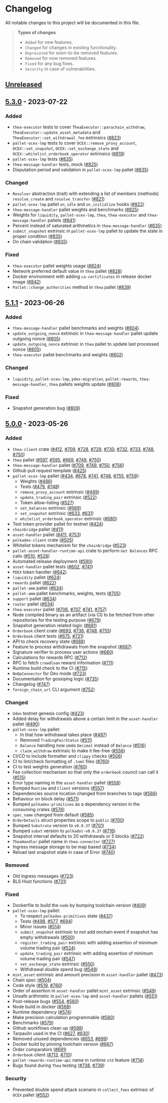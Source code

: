 # Changelog

All notable changes to this project will be documented in this file.

> **Types of changes**
> - `Added` for new features.
> - `Changed` for changes in existing functionality.
> - `Deprecated` for soon-to-be removed features.
> - `Removed` for now removed features.
> - `Fixed` for any bug fixes.
> - `Security` in case of vulnerabilities.

## [Unreleased]

## [5.3.0] - 2023-07-22

### Added

- `thea-executor` tests to cover `TheaExecutor::parachain_withdraw`, `TheaExecutor::update_asset_metadata` and `TheaExecutor::set_withdrawal_fee` extrinsics ([#823])
- `pallet-ocex-lmp` tests to cover `OCEX::remove_proxy_account`, `OCEX::set_snapshot`, `OCEX::set_exchange_state` and `OCEX::whitelist_orderbook_operator` extrinsics ([#819])
- `pallet-ocex-lmp` tests ([#835])
- `thea-message-handler` tests, mock ([#825])
- Disputation period and validation in `pallet-ocex-lmp` pallet ([#835])

### Changed

- `Resolver` abstraction (trait) with extending a list of members (methods) `resolve_create` and `resolve_transfer` ([#821])
- `pallet-ocex-lmp` pallet `on_idle` and `on_initialize` hooks ([#822])
- `thea-message-handler` pallet weights and benchmarks ([#825])
- Weights for `liquidity`, `pallet-ocex-lmp`, `thea`, `thea-executor` and `thea-message-handler` pallets ([#841])
- Percent instead of saturated arithmetics in `thea-message-handler` ([#835])
- `submit_snapshot` extrinsic in `pallet-ocex-lmp` pallet to update the state in proper condition ([#835])
- On chain validation ([#835])


### Fixed

- `thea-executor` pallet weights usage ([#824])
- Network preferred default value in `thea` pallet ([#828])
- Docker environment with adding `ca-certificates` in release docker image ([#842])
- `Pallet::change_authorities` method in `thea` pallet ([#839])


## [5.1.1] - 2023-06-26

### Added

- `thea-message-handler` pallet benchmarks and weights ([#804])
- `update_outgoing_nonce` extrinsic in `thea-message-handler` pallet update outgoing nonce ([#805])
- `update_outgoing_nonce` extrinsic in `thea` pallet to update last processed nonce ([#805])
- `thea-executor` pallet benchmarks and weights ([#802])

### Changed

- `liquidity`, `pallet-ocex-lmp`, `pdex-migration`, `pallet-rewards`, `thea-message-handler`, `thea` pallets weights update ([#806])

### Fixed

- Snapshot generation bug ([#809])

## [5.0.0] - 2023-05-26

### Added

- `thea-client` crate ([#412], [#709], [#728], [#729], [#730], [#732], [#733], [#748], [#750])
- `thea` pallet ([#597], [#595], [#669], [#749], [#750])
- `thea-message-handler` pallet ([#709], [#749], [#750], [#756])
- Github pull request template ([#425])
- `pallet-ocex-lmp` pallet ([#434], [#678], [#741], [#748], [#755], [#759]):
  - Weights ([#486])
  - Tests ([#479], [#748])
  - `remove_proxy_account` extrinsic ([#489])
  - `update_trading_pair` extrinsic ([#522])
  - Token allow-listing ([#527])
  - `set_balances` extrinsic ([#569])
  - `set_snapshot` extrinsic ([#633], [#631])
  - `whitelist_orderbook_operator` extrinsic ([#680])
- Test token provider pallet for testnet ([#424])
- `chainbridge` pallet ([#411])
-  `asset-handler` pallet ([#411], [#753])
- `polkadex-client` crate ([#505])
- Whitelist tokens mechanism for the `chainbridge` ([#523])
- `pallet-asset-handler-runtime-api` crate to perform `Get Balances` RPC calls ([#510], [#528])
- Automated release deployment ([#590])
- `asset-handler` pallet tests ([#602], [#741])
- `PDEX` token handler ([#642])
- `liquidity` pallet ([#624])
- `rewards` pallet ([#622])
- `pallet-amm` pallet ([#634])
- `pallet-amm` pallet benchmarks, weights, tests ([#705])
- `support` pallet ([#634])
- `router` pallet ([#634])
- `thea-executor` pallet ([#706], [#707], [#741], [#757])
- Node compiled binary as an artifact (via CI) to be fetched from other repositories for the testing purpose ([#679])
- Snapshot generation related logic ([#681])
- `Orderbook` client crate ([#693], [#736], [#748], [#755])
- `Orderbook` client tests ([#675], [#721])
- API to check recovery state ([#688])
- Feature to process withdrawals from the snapshot ([#687])
- Signature verifier to process user actions ([#680])
- Calculations for rewards RPC ([#712])
- RPC to fetch `crowdloan` reward information ([#711])
- Runtime build check to the CI ([#715])
- `NoOpConnector` for Dev mode ([#723])
- Documentation for gossiping logic ([#735])
- Changelog ([#747])
- `foreign_chain_url` CLI argument ([#752])

### Changed

- `Udon` testnet genesis config ([#423])
- Added delay for withdrawals above a certain limit in the `asset-handler` pallet ([#490])
- `pallet-ocex-lmp` pallet:
    - In that how withdrawal takes place ([#497])
    - Removed `TradingPairStatus` ([#511])
    - `Balance` handling now uses `Decimal` instead of `Balance` ([#516])
    - `claim_withdraw` extrinsic to make it fee-free ([#556])
- CI/CD to include formatter and `clippy` checks ([#506])
- CI to lint/check formatting of `.toml` files ([#760])
- CI to test weights generation ([#760])
- Fee collection mechanism so that only the `orderbook` council can call it ([#515])
- Error type naming in the `asset-handler` pallet ([#558])
- Bumped `Runtime` and `Client` versions ([#557])
- Dependencies source location changed from branches to tags ([#566])
- Behaviour on block delay ([#571])
- Bumped `polkadex-primitives` as a dependency version in the consuming crates ([#576])
- `spec_name` changed from default ([#585])
- `OrderDetails` struct properties scope to `public` ([#700])
- Bumped `Substrate` version to `v0.9.37` ([#701])
- Bumped `subxt` version to `polkadot-v0.9.37` ([#716])
- Snapshot interval defaults to 20 withdrawals or 5 blocks ([#722])
- `TheaHandler` pallet name in `thea-connector` ([#727])
- Ingress message storage to be map based ([#734])
- Reload last snapshot state in case of Error ([#740])

### Removed

- Old ingress messages ([#723])
- BLS Host functions ([#731])

### Fixed

- Dockerfile to build the `node` by bumping toolchain version ([#409])
- `pallet-ocex-lmp` pallet:
  - To respect `polkadex-primitives` state ([#437])
  - Tests ([#498], [#577], [#694])
  - Minor issues ([#514])
  - `submit_snapshot` extrinsic to not add onchain event if snapshot has empty withdrawals ([#500])
  - `register_trading_pair` extrinsic with adding assertion of minimum volume trading pair ([#524])
  - `update_trading_pair` extrinsic with adding assertion of minimum volume trading pair ([#547])
  - `set_exchange_state` extrinsic ([#550])
  - Withdrawal double spend bug ([#548])
- `mint_asset` extrinsic and amount precision in `asset-handler` pallet ([#473])
- Chain spec ([#504])
- Code style ([#519], [#760])
- Order of assertion in `asset-handler` pallet `mint_asset` extrinsic ([#549])
- Unsafe arithmetic in `pallet-ocex-lmp` and `asset-handler` pallets ([#551])
- Post-release bugs ([#554], [#560])
- Node build in docker ([#568])
- Runtime dependency ([#574])
- Make precision calculation programmable ([#580])
- Benchmarks ([#579])
- Github workflows clean up ([#598])
- Tarpaulin used in the CI ([#627], [#630])
- Removed unused dependencies ([#653], [#699])
- Docker build by pinning toolchain version ([#667])
- Order comparators ([#691])
- `Orderbook` client ([#713], [#710])
- `pallet-rewards-runtime-api` name in runtime `std` feature ([#714])
- Bugs found during `Thea` testing ([#738], [#739])

### Security

- Prevented double spend attack scenario in `collect_fees` extrinsic of `OCEX` pallet ([#552])

[unreleased]: https://github.com/Polkadex-Substrate/Polkadex/compare/v5.2.0...HEAD
[5.0.0]: https://github.com/Polkadex-Substrate/Polkadex/compare/v4.0.0...v5.0.0
[5.1.1]: https://github.com/Polkadex-Substrate/Polkadex/compare/v5.0.0...v5.1.1
[5.3.0]: https://github.com/Polkadex-Substrate/Polkadex/compare/v5.1.1...v5.3.0

[#409]: https://github.com/Polkadex-Substrate/Polkadex/pull/409
[#411]: https://github.com/Polkadex-Substrate/Polkadex/pull/411
[#412]: https://github.com/Polkadex-Substrate/Polkadex/pull/412
[#423]: https://github.com/Polkadex-Substrate/Polkadex/pull/423
[#424]: https://github.com/Polkadex-Substrate/Polkadex/pull/424
[#425]: https://github.com/Polkadex-Substrate/Polkadex/pull/425
[#434]: https://github.com/Polkadex-Substrate/Polkadex/pull/434
[#437]: https://github.com/Polkadex-Substrate/Polkadex/pull/437
[#473]: https://github.com/Polkadex-Substrate/Polkadex/pull/473
[#479]: https://github.com/Polkadex-Substrate/Polkadex/pull/479
[#486]: https://github.com/Polkadex-Substrate/Polkadex/pull/486
[#489]: https://github.com/Polkadex-Substrate/Polkadex/pull/489
[#490]: https://github.com/Polkadex-Substrate/Polkadex/pull/490
[#497]: https://github.com/Polkadex-Substrate/Polkadex/pull/497
[#498]: https://github.com/Polkadex-Substrate/Polkadex/pull/498
[#500]: https://github.com/Polkadex-Substrate/Polkadex/pull/500
[#504]: https://github.com/Polkadex-Substrate/Polkadex/pull/504
[#505]: https://github.com/Polkadex-Substrate/Polkadex/pull/505
[#506]: https://github.com/Polkadex-Substrate/Polkadex/pull/506
[#510]: https://github.com/Polkadex-Substrate/Polkadex/pull/510
[#511]: https://github.com/Polkadex-Substrate/Polkadex/pull/511
[#514]: https://github.com/Polkadex-Substrate/Polkadex/pull/514
[#515]: https://github.com/Polkadex-Substrate/Polkadex/pull/515
[#516]: https://github.com/Polkadex-Substrate/Polkadex/pull/516
[#519]: https://github.com/Polkadex-Substrate/Polkadex/pull/519
[#522]: https://github.com/Polkadex-Substrate/Polkadex/pull/522
[#523]: https://github.com/Polkadex-Substrate/Polkadex/pull/523
[#524]: https://github.com/Polkadex-Substrate/Polkadex/pull/524
[#527]: https://github.com/Polkadex-Substrate/Polkadex/pull/527
[#528]: https://github.com/Polkadex-Substrate/Polkadex/pull/528
[#547]: https://github.com/Polkadex-Substrate/Polkadex/pull/547
[#548]: https://github.com/Polkadex-Substrate/Polkadex/pull/548
[#549]: https://github.com/Polkadex-Substrate/Polkadex/pull/549
[#550]: https://github.com/Polkadex-Substrate/Polkadex/pull/550
[#551]: https://github.com/Polkadex-Substrate/Polkadex/pull/551
[#552]: https://github.com/Polkadex-Substrate/Polkadex/pull/552
[#554]: https://github.com/Polkadex-Substrate/Polkadex/pull/554
[#556]: https://github.com/Polkadex-Substrate/Polkadex/pull/556
[#557]: https://github.com/Polkadex-Substrate/Polkadex/pull/557
[#558]: https://github.com/Polkadex-Substrate/Polkadex/pull/558
[#560]: https://github.com/Polkadex-Substrate/Polkadex/pull/560
[#566]: https://github.com/Polkadex-Substrate/Polkadex/pull/566
[#568]: https://github.com/Polkadex-Substrate/Polkadex/pull/568
[#569]: https://github.com/Polkadex-Substrate/Polkadex/pull/569
[#571]: https://github.com/Polkadex-Substrate/Polkadex/pull/571
[#574]: https://github.com/Polkadex-Substrate/Polkadex/pull/574
[#576]: https://github.com/Polkadex-Substrate/Polkadex/pull/576
[#577]: https://github.com/Polkadex-Substrate/Polkadex/pull/577
[#579]: https://github.com/Polkadex-Substrate/Polkadex/pull/579
[#580]: https://github.com/Polkadex-Substrate/Polkadex/pull/580
[#585]: https://github.com/Polkadex-Substrate/Polkadex/pull/585
[#590]: https://github.com/Polkadex-Substrate/Polkadex/pull/590
[#595]: https://github.com/Polkadex-Substrate/Polkadex/pull/595
[#597]: https://github.com/Polkadex-Substrate/Polkadex/pull/597
[#598]: https://github.com/Polkadex-Substrate/Polkadex/pull/598
[#602]: https://github.com/Polkadex-Substrate/Polkadex/pull/602
[#622]: https://github.com/Polkadex-Substrate/Polkadex/pull/622
[#624]: https://github.com/Polkadex-Substrate/Polkadex/pull/624
[#627]: https://github.com/Polkadex-Substrate/Polkadex/pull/627
[#630]: https://github.com/Polkadex-Substrate/Polkadex/pull/630
[#631]: https://github.com/Polkadex-Substrate/Polkadex/pull/631
[#633]: https://github.com/Polkadex-Substrate/Polkadex/pull/633
[#634]: https://github.com/Polkadex-Substrate/Polkadex/pull/634
[#642]: https://github.com/Polkadex-Substrate/Polkadex/pull/642
[#653]: https://github.com/Polkadex-Substrate/Polkadex/pull/653
[#667]: https://github.com/Polkadex-Substrate/Polkadex/pull/667
[#669]: https://github.com/Polkadex-Substrate/Polkadex/pull/669
[#675]: https://github.com/Polkadex-Substrate/Polkadex/pull/675
[#678]: https://github.com/Polkadex-Substrate/Polkadex/pull/678
[#679]: https://github.com/Polkadex-Substrate/Polkadex/pull/679
[#680]: https://github.com/Polkadex-Substrate/Polkadex/pull/680
[#681]: https://github.com/Polkadex-Substrate/Polkadex/pull/681
[#687]: https://github.com/Polkadex-Substrate/Polkadex/pull/687
[#688]: https://github.com/Polkadex-Substrate/Polkadex/pull/688
[#691]: https://github.com/Polkadex-Substrate/Polkadex/pull/691
[#693]: https://github.com/Polkadex-Substrate/Polkadex/pull/693
[#694]: https://github.com/Polkadex-Substrate/Polkadex/pull/694
[#699]: https://github.com/Polkadex-Substrate/Polkadex/pull/699
[#700]: https://github.com/Polkadex-Substrate/Polkadex/pull/700
[#701]: https://github.com/Polkadex-Substrate/Polkadex/pull/701
[#705]: https://github.com/Polkadex-Substrate/Polkadex/pull/705
[#706]: https://github.com/Polkadex-Substrate/Polkadex/pull/706
[#707]: https://github.com/Polkadex-Substrate/Polkadex/pull/707
[#709]: https://github.com/Polkadex-Substrate/Polkadex/pull/709
[#710]: https://github.com/Polkadex-Substrate/Polkadex/pull/710
[#711]: https://github.com/Polkadex-Substrate/Polkadex/pull/711
[#712]: https://github.com/Polkadex-Substrate/Polkadex/pull/712
[#713]: https://github.com/Polkadex-Substrate/Polkadex/pull/713
[#714]: https://github.com/Polkadex-Substrate/Polkadex/pull/714
[#715]: https://github.com/Polkadex-Substrate/Polkadex/pull/715
[#716]: https://github.com/Polkadex-Substrate/Polkadex/pull/716
[#721]: https://github.com/Polkadex-Substrate/Polkadex/pull/721
[#722]: https://github.com/Polkadex-Substrate/Polkadex/pull/722
[#723]: https://github.com/Polkadex-Substrate/Polkadex/pull/723
[#727]: https://github.com/Polkadex-Substrate/Polkadex/pull/727
[#728]: https://github.com/Polkadex-Substrate/Polkadex/pull/728
[#729]: https://github.com/Polkadex-Substrate/Polkadex/pull/729
[#730]: https://github.com/Polkadex-Substrate/Polkadex/pull/730
[#731]: https://github.com/Polkadex-Substrate/Polkadex/pull/731
[#732]: https://github.com/Polkadex-Substrate/Polkadex/pull/732
[#733]: https://github.com/Polkadex-Substrate/Polkadex/pull/733
[#734]: https://github.com/Polkadex-Substrate/Polkadex/pull/734
[#735]: https://github.com/Polkadex-Substrate/Polkadex/pull/735
[#736]: https://github.com/Polkadex-Substrate/Polkadex/pull/736
[#738]: https://github.com/Polkadex-Substrate/Polkadex/pull/738
[#739]: https://github.com/Polkadex-Substrate/Polkadex/pull/739
[#740]: https://github.com/Polkadex-Substrate/Polkadex/pull/740
[#741]: https://github.com/Polkadex-Substrate/Polkadex/pull/741
[#747]: https://github.com/Polkadex-Substrate/Polkadex/pull/747
[#748]: https://github.com/Polkadex-Substrate/Polkadex/pull/748
[#749]: https://github.com/Polkadex-Substrate/Polkadex/pull/749
[#750]: https://github.com/Polkadex-Substrate/Polkadex/pull/750
[#752]: https://github.com/Polkadex-Substrate/Polkadex/pull/752
[#753]: https://github.com/Polkadex-Substrate/Polkadex/pull/753
[#755]: https://github.com/Polkadex-Substrate/Polkadex/pull/755
[#756]: https://github.com/Polkadex-Substrate/Polkadex/pull/756
[#757]: https://github.com/Polkadex-Substrate/Polkadex/pull/757
[#759]: https://github.com/Polkadex-Substrate/Polkadex/pull/759
[#760]: https://github.com/Polkadex-Substrate/Polkadex/pull/760
[#804]: https://github.com/Polkadex-Substrate/Polkadex/pull/804
[#805]: https://github.com/Polkadex-Substrate/Polkadex/pull/805
[#806]: https://github.com/Polkadex-Substrate/Polkadex/pull/806
[#809]: https://github.com/Polkadex-Substrate/Polkadex/pull/809
[#802]: https://github.com/Polkadex-Substrate/Polkadex/pull/802
[#819]: https://github.com/Polkadex-Substrate/Polkadex/pull/819
[#821]: https://github.com/Polkadex-Substrate/Polkadex/pull/821
[#822]: https://github.com/Polkadex-Substrate/Polkadex/pull/822
[#823]: https://github.com/Polkadex-Substrate/Polkadex/pull/823
[#824]: https://github.com/Polkadex-Substrate/Polkadex/pull/824
[#825]: https://github.com/Polkadex-Substrate/Polkadex/pull/825
[#828]: https://github.com/Polkadex-Substrate/Polkadex/pull/828
[#835]: https://github.com/Polkadex-Substrate/Polkadex/pull/835
[#839]: https://github.com/Polkadex-Substrate/Polkadex/pull/839
[#841]: https://github.com/Polkadex-Substrate/Polkadex/pull/841
[#842]: https://github.com/Polkadex-Substrate/Polkadex/pull/842
